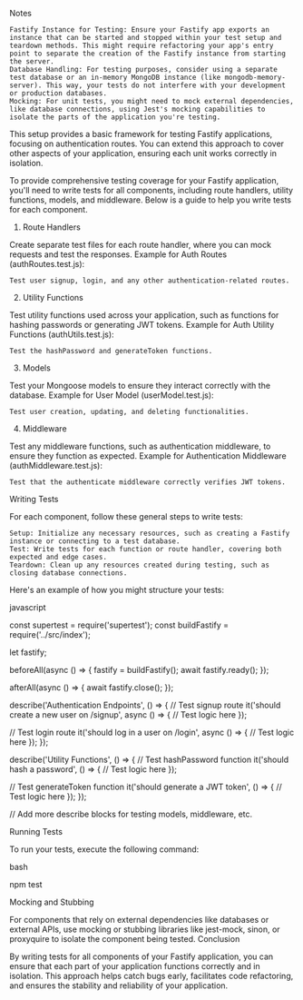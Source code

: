 Notes

    Fastify Instance for Testing: Ensure your Fastify app exports an instance that can be started and stopped within your test setup and teardown methods. This might require refactoring your app's entry point to separate the creation of the Fastify instance from starting the server.
    Database Handling: For testing purposes, consider using a separate test database or an in-memory MongoDB instance (like mongodb-memory-server). This way, your tests do not interfere with your development or production databases.
    Mocking: For unit tests, you might need to mock external dependencies, like database connections, using Jest's mocking capabilities to isolate the parts of the application you're testing.

This setup provides a basic framework for testing Fastify applications, focusing on authentication routes. You can extend this approach to cover other aspects of your application, ensuring each unit works correctly in isolation.





To provide comprehensive testing coverage for your Fastify application, you'll need to write tests for all components, including route handlers, utility functions, models, and middleware. Below is a guide to help you write tests for each component.
1. Route Handlers

Create separate test files for each route handler, where you can mock requests and test the responses.
Example for Auth Routes (authRoutes.test.js):

    Test user signup, login, and any other authentication-related routes.

2. Utility Functions

Test utility functions used across your application, such as functions for hashing passwords or generating JWT tokens.
Example for Auth Utility Functions (authUtils.test.js):

    Test the hashPassword and generateToken functions.

3. Models

Test your Mongoose models to ensure they interact correctly with the database.
Example for User Model (userModel.test.js):

    Test user creation, updating, and deleting functionalities.

4. Middleware

Test any middleware functions, such as authentication middleware, to ensure they function as expected.
Example for Authentication Middleware (authMiddleware.test.js):

    Test that the authenticate middleware correctly verifies JWT tokens.

Writing Tests

For each component, follow these general steps to write tests:

    Setup: Initialize any necessary resources, such as creating a Fastify instance or connecting to a test database.
    Test: Write tests for each function or route handler, covering both expected and edge cases.
    Teardown: Clean up any resources created during testing, such as closing database connections.

Here's an example of how you might structure your tests:

javascript

const supertest = require('supertest');
const buildFastify = require('../src/index');

let fastify;

beforeAll(async () => {
  fastify = buildFastify();
  await fastify.ready();
});

afterAll(async () => {
  await fastify.close();
});

describe('Authentication Endpoints', () => {
  // Test signup route
  it('should create a new user on /signup', async () => {
    // Test logic here
  });

  // Test login route
  it('should log in a user on /login', async () => {
    // Test logic here
  });
});

describe('Utility Functions', () => {
  // Test hashPassword function
  it('should hash a password', () => {
    // Test logic here
  });

  // Test generateToken function
  it('should generate a JWT token', () => {
    // Test logic here
  });
});

// Add more describe blocks for testing models, middleware, etc.

Running Tests

To run your tests, execute the following command:

bash

npm test

Mocking and Stubbing

For components that rely on external dependencies like databases or external APIs, use mocking or stubbing libraries like jest-mock, sinon, or proxyquire to isolate the component being tested.
Conclusion

By writing tests for all components of your Fastify application, you can ensure that each part of your application functions correctly and in isolation. This approach helps catch bugs early, facilitates code refactoring, and ensures the stability and reliability of your application.